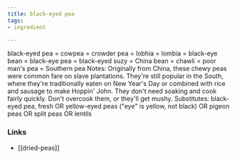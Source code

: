 ```yaml
---
title: black-eyed pea
tags:
- ingredient

---
```

black-eyed pea = cowpea = crowder pea = lobhia = lombia = black-eye bean = black-eye pea = black-eyed suzy = China bean = chawli = poor man's pea = Southern pea Notes: Originally from China, these chewy peas were common fare on slave plantations. They're still popular in the South, where they're traditionally eaten on New Year's Day or combined with rice and sausage to make Hoppin' John. They don't need soaking and cook fairly quickly. Don't overcook them, or they'll get mushy. Substitutes: black-eyed pea, fresh OR yellow-eyed peas ("eye" is yellow, not black) OR pigeon peas OR split peas OR lentils

### Links

* [[dried-peas]]
